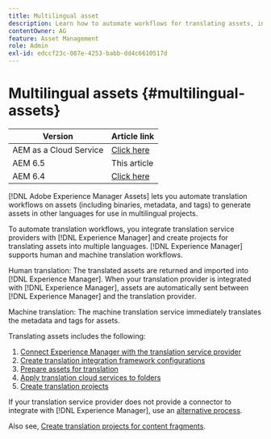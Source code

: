 ```yaml
---
title: Multilingual asset
description: Learn how to automate workflows for translating assets, including binaries, metadata, and tags into multiple languages.
contentOwner: AG
feature: Asset Management
role: Admin
exl-id: edccf23c-087e-4253-babb-dd4c6610517d
---
```

# Multilingual assets {#multilingual-assets}

| Version | Article link |
| -------- | ---------------------------- |
| AEM as a Cloud Service  |    [Click here](https://experienceleague.adobe.com/docs/experience-manager-cloud-service/content/assets/admin/translate-assets.html?lang=en)                  |
| AEM 6.5     | This article         |
| AEM 6.4     |     [Click here](https://experienceleague.adobe.com/docs/experience-manager-64/assets/using/multilingual-assets.html?lang=en)           |

[!DNL Adobe Experience Manager Assets] lets you automate translation workflows on assets (including binaries, metadata, and tags) to generate assets in other languages for use in multilingual projects.

To automate translation workflows, you integrate translation service providers with [!DNL Experience Manager] and create projects for translating assets into multiple languages. [!DNL Experience Manager] supports human and machine translation workflows.

Human translation: The translated assets are returned and imported into [!DNL Experience Manager]. When your translation provider is integrated with [!DNL Experience Manager], assets are automatically sent between [!DNL Experience Manager] and the translation provider.

Machine translation: The machine translation service immediately translates the metadata and tags for assets.

Translating assets includes the following:

1. [Connect Experience Manager with the translation service provider](/help/sites-administering/tc-tic.md#connecting-to-a-translation-service-provider)
1. [Create translation integration framework configurations](/help/sites-administering/tc-tic.md)
1. [Prepare assets for translation](preparing-assets-for-translation.md)
1. [Apply translation cloud services to folders](transition-cloud-services.md)
1. [Create translation projects](translation-projects.md)

If your translation service provider does not provide a connector to integrate with [!DNL Experience Manager], use an [alternative process](/help/sites-administering/tc-manage.md#exporting-a-translation-job).

Also see, [Create translation projects for content fragments](creating-translation-projects-for-content-fragments.md).
